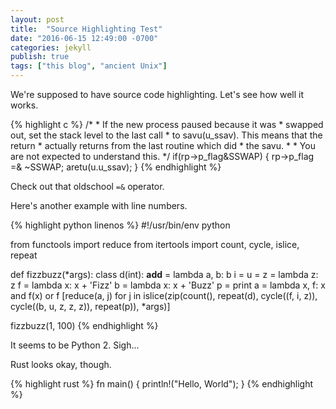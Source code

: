 ```yaml
---
layout: post
title:  "Source Highlighting Test"
date: "2016-06-15 12:49:00 -0700"
categories: jekyll
publish: true
tags: ["this blog", "ancient Unix"]
---
```

We're supposed to have source code highlighting.  Let's see how well
it works.


{% highlight c %}
	/*
	 * If the new process paused because it was
	 * swapped out, set the stack level to the last call
	 * to savu(u_ssav).  This means that the return
	 * actually returns from the last routine which did
	 * the savu.
	 *
	 * You are not expected to understand this.
	 */
	if(rp->p_flag&SSWAP) {
		rp->p_flag =& ~SSWAP;
		aretu(u.u_ssav);
	}
{% endhighlight %}

Check out that oldschool `=&` operator.

Here's another example with line numbers.

{% highlight python linenos %}
#!/usr/bin/env python

from functools import reduce
from itertools import count, cycle, islice, repeat

def fizzbuzz(*args):
    class d(int): __add__ = lambda a, b: b
    i = u = z = lambda z: z
    f = lambda x: x + 'Fizz'
    b = lambda x: x + 'Buzz'
    p = print
    a = lambda x, f: x and f(x) or f
    [reduce(a, j) for j in islice(zip(count(),
                                      repeat(d),
                                      cycle((f, i, z)),
                                      cycle((b, u, z, z, z)),
                                      repeat(p)),
                                  *args)]

fizzbuzz(1, 100)
{% endhighlight %}

It seems to be Python 2.  Sigh...

Rust looks okay, though.

{% highlight rust %}
fn main() {
  println!("Hello, World");
}
{% endhighlight %}
